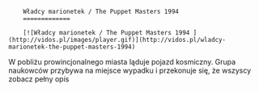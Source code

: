 
        Władcy marionetek / The Puppet Masters 1994 
        =============
        
        [![Władcy marionetek / The Puppet Masters 1994 ](http://vidos.pl/images/player.gif)](http://vidos.pl/wladcy-marionetek-the-puppet-masters-1994)
        
        
 W pobliżu prowincjonalnego miasta ląduje pojazd kosmiczny. Grupa naukowców przybywa na miejsce wypadku i przekonuje się, że wszyscy zobacz pełny opis
    